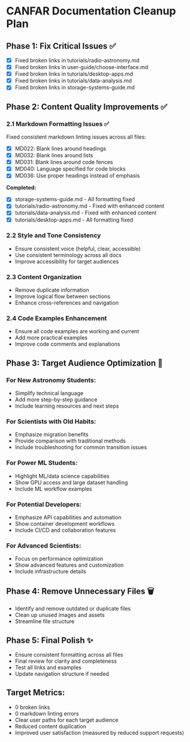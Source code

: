 # CANFAR Documentation Cleanup Plan

## Phase 1: Fix Critical Issues ✅
- [x] Fixed broken links in tutorials/radio-astronomy.md
- [x] Fixed broken links in user-guide/choose-interface.md 
- [x] Fixed broken links in tutorials/desktop-apps.md
- [x] Fixed broken links in tutorials/data-analysis.md
- [x] Fixed broken links in storage-systems-guide.md

## Phase 2: Content Quality Improvements ✅

### 2.1 Markdown Formatting Issues ✅
Fixed consistent markdown linting issues across all files:
- [x] MD022: Blank lines around headings
- [x] MD032: Blank lines around lists  
- [x] MD031: Blank lines around code fences
- [x] MD040: Language specified for code blocks
- [x] MD036: Use proper headings instead of emphasis

**Completed:**
- [x] storage-systems-guide.md - All formatting fixed
- [x] tutorials/radio-astronomy.md - Fixed with enhanced content
- [x] tutorials/data-analysis.md - Fixed with enhanced content  
- [x] tutorials/desktop-apps.md - All formatting fixed

### 2.2 Style and Tone Consistency
- Ensure consistent voice (helpful, clear, accessible)
- Use consistent terminology across all docs
- Improve accessibility for target audiences

### 2.3 Content Organization
- Remove duplicate information
- Improve logical flow between sections
- Enhance cross-references and navigation

### 2.4 Code Examples Enhancement
- Ensure all code examples are working and current
- Add more practical examples
- Improve code comments and explanations

## Phase 3: Target Audience Optimization 🎯

### For New Astronomy Students:
- Simplify technical language
- Add more step-by-step guidance
- Include learning resources and next steps

### For Scientists with Old Habits:
- Emphasize migration benefits
- Provide comparison with traditional methods
- Include troubleshooting for common transition issues

### For Power ML Students:
- Highlight ML/data science capabilities
- Show GPU access and large dataset handling
- Include ML workflow examples

### For Potential Developers:
- Emphasize API capabilities and automation
- Show container development workflows
- Include CI/CD and collaboration features

### For Advanced Scientists:
- Focus on performance optimization
- Show advanced features and customization
- Include infrastructure details

## Phase 4: Remove Unnecessary Files 🗑️
- Identify and remove outdated or duplicate files
- Clean up unused images and assets
- Streamline file structure

## Phase 5: Final Polish ✨
- Ensure consistent formatting across all files
- Final review for clarity and completeness
- Test all links and examples
- Update navigation structure if needed

## Target Metrics:
- 0 broken links
- 0 markdown linting errors
- Clear user paths for each target audience
- Reduced content duplication
- Improved user satisfaction (measured by reduced support requests)
